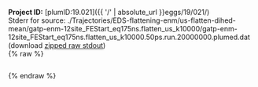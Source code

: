 **Project ID:** [plumID:19.021]({{ '/' | absolute_url }}eggs/19/021/)  
Stderr for source:  ./Trajectories/EDS-flattening-enm/us-flatten-dihed-mean/gatp-enm-12site_FEStart_eq175ns.flatten_us_k10000/gatp-enm-12site_FEStart_eq175ns.flatten_us_k10000.50ps.run.20000000.plumed.dat   
(download [zipped raw stdout](gatp-enm-12site_FEStart_eq175ns.flatten_us_k10000.50ps.run.20000000.plumed.dat.plumed.stdout.txt.zip))  
{% raw %}
<pre>
</pre>
{% endraw %}
